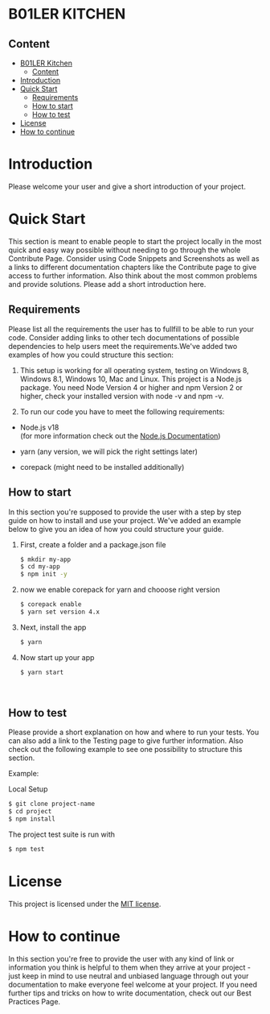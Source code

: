 # B01LER KITCHEN

## Content

- [B01LER Kitchen](#b01ler-kitchen)
  - [Content](#content)
- [Introduction](#introduction)
- [Quick Start](#quick-start)
  - [Requirements](#requirements)
  - [How to start](#how-to-start)
  - [How to test](#how-to-test)
- [License](#license)
- [How to continue](#how-to-continue)

# Introduction

Please welcome your user and give a short introduction of your project.

# Quick Start

This section is meant to enable people to start the project locally in the most quick and easy way possible without
needing to go through the whole Contribute Page. Consider using Code Snippets and Screenshots as well as a links to
different documentation chapters like the Contribute page to give access to further information. Also think about the
most common problems and provide solutions. Please add a short introduction here.

## Requirements

Please list all the requirements the user has to fullfill to be able to run your code. Consider adding links to other
tech documentations of possible dependencies to help users meet the requirements.We've added two examples of how you
could structure this section:

1. This setup is working for all operating system, testing on Windows 8, Windows 8.1, Windows 10, Mac and Linux. This
   project is a Node.js package. You need Node Version 4 or higher and npm Version 2 or higher, check your installed
   version with node -v and npm -v.

2. To run our code you have to meet the following requirements:

- Node.js v18 <br> (for more information check out the [Node.js Documentation](https://nodejs.org/en/docs/))

- yarn (any version, we will pick the right settings later)

- corepack (might need to be installed additionally)

## How to start

In this section you're supposed to provide the user with a step by step guide on how to install and use your project.
We've added an example below to give you an idea of how you could structure your guide.

1. First, create a folder and a package.json file

   ```sh
   $ mkdir my-app
   $ cd my-app
   $ npm init -y
   ```

2. now we enable corepack for yarn and chooose right version

   ```sh
   $ corepack enable
   $ yarn set version 4.x
   ```

3. Next, install the app

   ```sh
   $ yarn
   ```

4. Now start up your app

   ```sh
   $ yarn start
   ```

</details>
<br>

## How to test

Please provide a short explanation on how and where to run your tests. You can also add a link to the Testing page to
give further information. Also check out the following example to see one possibility to structure this section.

Example:

Local Setup

```sh
$ git clone project-name
$ cd project
$ npm install
```

The project test suite is run with

```sh
$ npm test
```

# License

This project is licensed under the [MIT license](./LICENSE.md).

# How to continue

In this section you're free to provide the user with any kind of link or information you think is helpful to them when
they arrive at your project - just keep in mind to use neutral and unbiased language through out your documentation to
make everyone feel welcome at your project. If you need further tips and tricks on how to write documentation, check out
our Best Practices Page.
